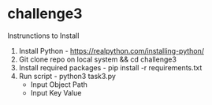 # challenge3
Instrunctions to Install

1. Install Python  - https://realpython.com/installing-python/
2. Git clone repo on local system && cd challenge3
3. Install required packages - pip install -r requirements.txt
4. Run script - python3 task3.py
    - Input Object Path
    - Input Key Value

